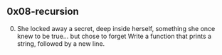 ## 0x08-recursion ##

0. She locked away a secret, deep inside herself, something she once knew to be true... but chose to forget
Write a function that prints a string, followed by a new line.
